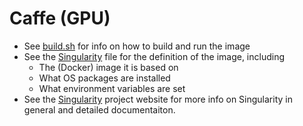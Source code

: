 # Caffe (GPU)

* See [build.sh](build.sh) for info on how to build and run the image
* See the [Singularity](Singularity) file for the definition of the image, including
    * The (Docker) image it is based on
    * What OS packages are installed
    * What environment variables are set
* See the [Singularity](http://singularity.lbl.gov/) project website for more info on Singularity in general and detailed documentaiton.
